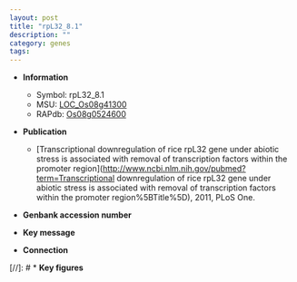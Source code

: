 ```yaml
---
layout: post
title: "rpL32_8.1"
description: ""
category: genes
tags: 
---
```


* **Information**  
    + Symbol: rpL32_8.1  
    + MSU: [LOC_Os08g41300](http://rice.uga.edu/cgi-bin/ORF_infopage.cgi?orf=LOC_Os08g41300)  
    + RAPdb: [Os08g0524600](https://rapdb.dna.affrc.go.jp/locus/?name=Os08g0524600)  

* **Publication**  
    + [Transcriptional downregulation of rice rpL32 gene under abiotic stress is associated with removal of transcription factors within the promoter region](http://www.ncbi.nlm.nih.gov/pubmed?term=Transcriptional downregulation of rice rpL32 gene under abiotic stress is associated with removal of transcription factors within the promoter region%5BTitle%5D), 2011, PLoS One.

* **Genbank accession number**  

* **Key message**  

* **Connection**  

[//]: # * **Key figures**  


